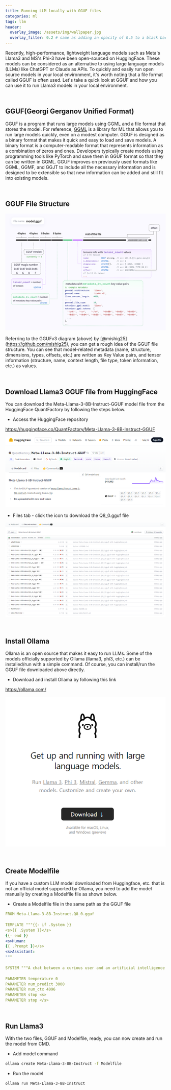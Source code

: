 ```yaml
---
title: Running LLM locally with GGUF files
categories: ml
tags: llm
header:
  overlay_image: /assets/img/wallpaper.jpg
  overlay_filter: 0.2 # same as adding an opacity of 0.5 to a black background
---
```


Recently, high-performance, lightweight language models such as Meta's Llama3 and MS's Phi-3 have been open-sourced on HuggingFace. These models can be considered as an alternative to using large language models (LLMs) like ChatGPT or Claude as APIs. To quickly and easily run open source models in your local environment, it's worth noting that a file format called GGUF is often used. Let's take a quick look at GGUF and how you can use it to run Llama3 models in your local environment.

<br>

## GGUF(Georgi Gerganov Unified Format)

GGUF is a program that runs large models using GGML and a file format that stores the model. For reference, [GGML](https://ggml.ai/) is a library for ML that allows you to run large models quickly, even on a modest computer. GGUF is designed as a binary format that makes it quick and easy to load and save models. A binary format is a computer-readable format that represents information as a combination of zeros and ones. Developers typically create models using programming tools like PyTorch and save them in GGUF format so that they can be written in GGML. GGUF improves on previously used formats like GGML, GGMF, and GGJT to include all the necessary information and is designed to be extensible so that new information can be added and still fit into existing models.


<br>

## GGUF File Structure

![png](/assets/img/post_img/2024-04-28-gguf-llm/0.png)

Referring to the GGUFv3 diagram (above) by [@mishig25] (https://github.com/mishig25), you can get a rough idea of the GGUF file structure. You can see that model-related metadata (name, structure, dimensions, types, offsets, etc.) are written as Key Value pairs, and tensor information (structure, name, context length, file type, token information, etc.) as values.

<br>

## Download Llama3 GGUF file from HuggingFace

You can download the Meta-Llama-3-8B-Instruct-GGUF model file from the HuggingFace QuantFactory by following the steps below.

- Access the HuggingFace repository

https://huggingface.co/QuantFactory/Meta-Llama-3-8B-Instruct-GGUF

![png](/assets/img/post_img/2024-04-28-gguf-llm/1-en.png)

- Files tab - click the icon to download the Q8_0.gguf file

![png](/assets/img/post_img/2024-04-28-gguf-llm/2-en.png)

<br>

## Install Ollama

Ollama is an open source that makes it easy to run LLMs. Some of the models officially supported by Ollama (llama3, phi3, etc.) can be installed/run with a simple command. Of course, you can install/run the GGUF file downloaded above directly.

- Download and install Ollama by following this link

https://ollama.com/

![png](/assets/img/post_img/2024-04-28-gguf-llm/3.png)

<br>

## Create Modelfile

If you have a custom LLM model downloaded from Huggingface, etc. that is not an official model supported by Ollama, you need to add the model manually by creating a Modelfile file as shown below.

- Create a Modelfile file in the same path as the GGUF file

```yaml
FROM Meta-Llama-3-8B-Instruct.Q8_0.gguf

TEMPLATE """{{- if .System }}
<s>{{ .System }}</s>
{{- end }}
<s>Human:
{{ .Prompt }}</s>
<s>Assistant:
"""

SYSTEM """A chat between a curious user and an artificial intelligence assistant. The assistant gives helpful, detailed, and polite answers to the user's questions."""

PARAMETER temperature 0
PARAMETER num_predict 3000
PARAMETER num_ctx 4096
PARAMETER stop <s>
PARAMETER stop </s>
```

<br>

## Run Llama3

With the two files, GGUF and Modelfile, ready, you can now create and run the model from CMD.

- Add model command

```bash
ollama create Meta-Llama-3-8B-Instruct -f Modelfile
```

- Run the model

```bash
ollama run Meta-Llama-3-8B-Instruct
```